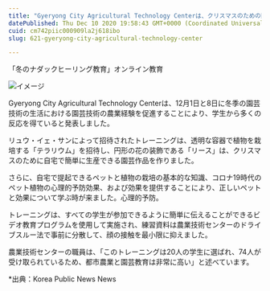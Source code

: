 ```yaml
---
title: "Gyeryong City Agricultural Technology Centerは、クリスマスのための園芸作品の創造を促進しています"
datePublished: Thu Dec 10 2020 19:58:43 GMT+0000 (Coordinated Universal Time)
cuid: cm742piic000909la2j618ibo
slug: 621-gyeryong-city-agricultural-technology-center

---
```



「冬のナダックヒーリング教育」オンライン教育

![イメージ](https://cdn.hashnode.com/res/hashnode/image/upload/v1739495499034/027fa200-e4fc-4df5-bb9c-319dad2f6ce0.jpeg)

Gyeryong City Agricultural Technology Centerは、12月1日と8日に冬季の園芸技術の生活における園芸技術の農業経験を促進することにより、学生から多くの反応を得ていると発表しました。

リュウ・イェ・サンによって招待されたトレーニングは、透明な容器で植物を栽培する「テラリウム」を招待し、円形の花の装飾である「リース」は、クリスマスのために自宅で簡単に生産できる園芸作品を作りました。

さらに、自宅で提起できるペットと植物の栽培の基本的な知識、コロナ19時代のペット植物の心理的予防効果、および効果を提供することにより、正しいペットと効果について学ぶ時が来ました。心理的予防。

トレーニングは、すべての学生が参加できるように簡単に伝えることができるビデオ教育プログラムを使用して実施され、練習資料は農業技術センターのドライブスルー法で事前に分散して、顔の接触を最小限に抑えました。

農業技術センターの職員は、「このトレーニングは20人の学生に選ばれ、74人が受け取られているため、都市農業と園芸教育は非常に高い」と述べています。

*出典：Korea Public News News
